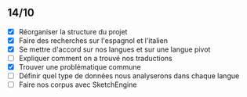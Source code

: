 ## 14/10
- [x] Réorganiser la structure du projet
- [x] Faire des recherches sur l'espagnol et l'italien
- [x] Se mettre d'accord sur nos langues et sur une langue pivot
- [ ] Expliquer comment on a trouvé nos traductions
- [x] Trouver une problématique commune
- [ ] Définir quel type de données nous analyserons dans chaque langue
- [ ] Faire nos corpus avec SketchEngine
